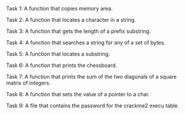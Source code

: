 Task 1: A function that copies memory area.

Task 2: A function that locates a character in a string.

Task 3: A function that gets the length of a prefix substring.

Task 4: A function that searches a string for any of a set of bytes.

Task 5: A function that locates a substring.

Task 6: A function that prints the chessboard.

Task 7: A function that prints the sum of the two diagonals of a square matrix of integers.

Task 8: A function that sets the value of a pointer to a char.

Task 9: A file that contains the password for the crackme2 execu table.


